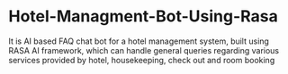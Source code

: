 # Hotel-Managment-Bot-Using-Rasa
It is AI based FAQ chat bot for a hotel management system, built using RASA AI framework, which can handle general queries regarding various services provided by hotel, housekeeping, check out and room booking
